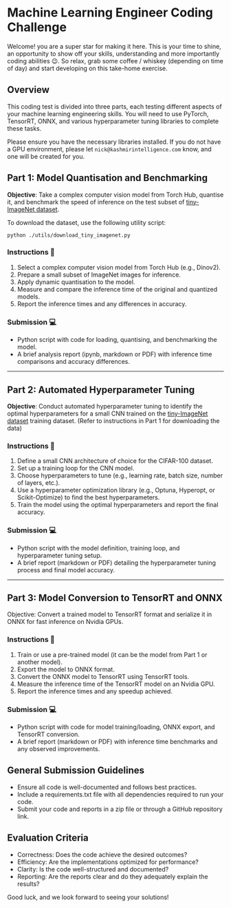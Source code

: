 # Machine Learning Engineer Coding Challenge

Welcome! you are a super star for making it here. This is your time to shine, an opportunity to show off your skills, understanding and more importantly coding abilities 😉. So relax, grab some coffee / whiskey (depending on time of day) and start developing on this take-home exercise.


## Overview

This coding test is divided into three parts, each testing different aspects of your machine learning engineering skills. You will need to use PyTorch, TensorRT, ONNX, and various hyperparameter tuning libraries to complete these tasks. 

Please ensure you have the necessary libraries installed. If you do not have a GPU environment, please let `nick@kashmirintelligence.com` know, and one will be created for you.

## Part 1: Model Quantisation and Benchmarking

**Objective**: Take a complex computer vision model from Torch Hub, quantise it, and benchmark the speed of inference on the test subset of [tiny-ImageNet dataset](https://www.kaggle.com/datasets/akash2sharma/tiny-imagenet).

To download the dataset, use the following utility script:

```shell
python ./utils/download_tiny_imagenet.py
```

### Instructions 📃

1. Select a complex computer vision model from Torch Hub (e.g., Dinov2).
2. Prepare a small subset of ImageNet images for inference.
3. Apply dynamic quantisation to the model.
4. Measure and compare the inference time of the original and quantized models.
5. Report the inference times and any differences in accuracy.

### Submission 💻
- Python script with code for loading, quantising, and benchmarking the model.
- A brief analysis report (ipynb, markdown or PDF) with inference time comparisons and accuracy differences.

---

## Part 2: Automated Hyperparameter Tuning

**Objective**: Conduct automated hyperparameter tuning to identify the optimal hyperparameters for a small CNN trained on the [tiny-ImageNet dataset](https://www.kaggle.com/datasets/akash2sharma/tiny-imagenet) training dataset. (Refer to instructions in Part 1 for downloading the data)

### Instructions 📃

1. Define a small CNN architecture of choice for the CIFAR-100 dataset.
2. Set up a training loop for the CNN model.
3. Choose hyperparameters to tune (e.g., learning rate, batch size, number of layers, etc.).
4. Use a hyperparameter optimization library (e.g., Optuna, Hyperopt, or Scikit-Optimize) to find the best hyperparameters.
5. Train the model using the optimal hyperparameters and report the final accuracy.

### Submission 💻

- Python script with the model definition, training loop, and hyperparameter tuning setup.
- A brief report (markdown or PDF) detailing the hyperparameter tuning process and final model accuracy.

---

## Part 3: Model Conversion to TensorRT and ONNX

Objective: Convert a trained model to TensorRT format and serialize it in ONNX for fast inference on Nvidia GPUs.

### Instructions 📃

1. Train or use a pre-trained model (it can be the model from Part 1 or another model).
2. Export the model to ONNX format.
3. Convert the ONNX model to TensorRT using TensorRT tools.
4. Measure the inference time of the TensorRT model on an Nvidia GPU.
5. Report the inference times and any speedup achieved.

### Submission 💻

- Python script with code for model training/loading, ONNX export, and TensorRT conversion.
- A brief report (markdown or PDF) with inference time benchmarks and any observed improvements.

## General Submission Guidelines

- Ensure all code is well-documented and follows best practices.
- Include a requirements.txt file with all dependencies required to run your code.
- Submit your code and reports in a zip file or through a GitHub repository link.

## Evaluation Criteria
- Correctness: Does the code achieve the desired outcomes?
- Efficiency: Are the implementations optimized for performance?
- Clarity: Is the code well-structured and documented?
- Reporting: Are the reports clear and do they adequately explain the results?

Good luck, and we look forward to seeing your solutions!